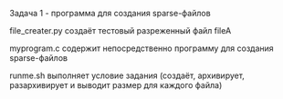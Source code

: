 Задача 1 - программа для создания sparse-файлов

file_creater.py создаёт тестовый разреженный файл fileA

myprogram.c содержит непосредственно программу для создания sparse-файлов

runme.sh выполняет условие задания (создаёт, архивирует, разархивирует и выводит размер для каждого файла)
